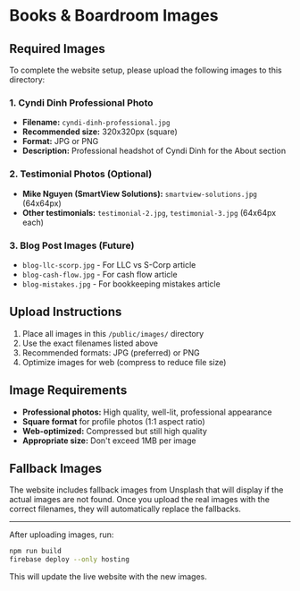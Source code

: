 # Books & Boardroom Images

## Required Images

To complete the website setup, please upload the following images to this directory:

### 1. Cyndi Dinh Professional Photo
- **Filename:** `cyndi-dinh-professional.jpg`
- **Recommended size:** 320x320px (square)
- **Format:** JPG or PNG
- **Description:** Professional headshot of Cyndi Dinh for the About section

### 2. Testimonial Photos (Optional)
- **Mike Nguyen (SmartView Solutions):** `smartview-solutions.jpg` (64x64px)
- **Other testimonials:** `testimonial-2.jpg`, `testimonial-3.jpg` (64x64px each)

### 3. Blog Post Images (Future)
- `blog-llc-scorp.jpg` - For LLC vs S-Corp article
- `blog-cash-flow.jpg` - For cash flow article  
- `blog-mistakes.jpg` - For bookkeeping mistakes article

## Upload Instructions

1. Place all images in this `/public/images/` directory
2. Use the exact filenames listed above
3. Recommended formats: JPG (preferred) or PNG
4. Optimize images for web (compress to reduce file size)

## Image Requirements

- **Professional photos:** High quality, well-lit, professional appearance
- **Square format** for profile photos (1:1 aspect ratio)
- **Web-optimized:** Compressed but still high quality
- **Appropriate size:** Don't exceed 1MB per image

## Fallback Images

The website includes fallback images from Unsplash that will display if the actual images are not found. Once you upload the real images with the correct filenames, they will automatically replace the fallbacks.

---

After uploading images, run:
```bash
npm run build
firebase deploy --only hosting
```

This will update the live website with the new images. 